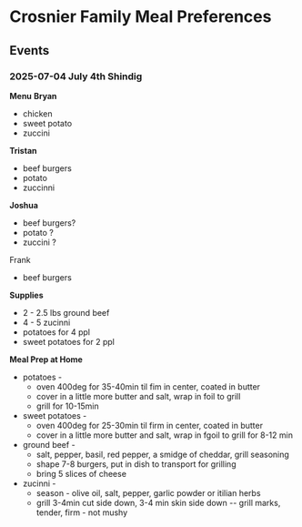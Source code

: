 # Crosnier Family Meal Preferences


## Events
### 2025-07-04 July 4th Shindig

**Menu**
**Bryan**
- chicken
- sweet potato
- zuccini

**Tristan**
- beef burgers
- potato
- zuccinni

**Joshua**
- beef burgers?
- potato ? 
- zuccini ?

Frank
- beef burgers

**Supplies**
- 2 - 2.5 lbs ground beef
- 4 - 5 zucinni
- potatoes for 4 ppl
- sweet potatoes for 2 ppl

**Meal Prep at Home**
- potatoes - 
	- oven 400deg for 35-40min til fim in center, coated in butter
	- cover in a little more butter and salt, wrap in foil to grill
	- grill for 10-15min
- sweet potatoes - 
	- oven 400deg for 25-30min til firm in center, coated in butter
	- cover in a little more butter and salt, wrap in fgoil to grill for 8-12 min
- ground beef - 
	- salt, pepper, basil, red pepper, a smidge of cheddar, grill seasoning
	- shape 7-8 burgers, put in dish to transport for grilling
	- bring 5 slices of cheese
- zucinni - 
	- season - olive oil, salt, pepper, garlic powder or itilian herbs
	- grill 3-4min cut side down, 3-4 min skin side down -- grill marks, tender, firm - not mushy
